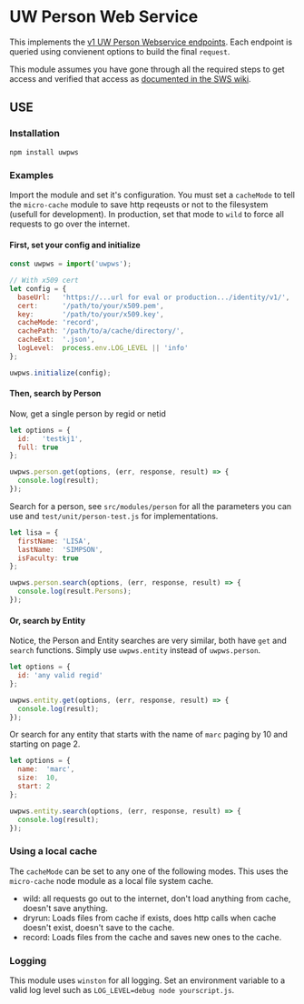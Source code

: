 # UW Person Web Service
This implements the [v1 UW Person Webservice endpoints](https://wiki.cac.washington.edu/display/pws/Person+Web+Service).  Each endpoint is queried using convienent options to build the final ``request``. 

This module assumes you have gone through all the required steps to get access and verified that access as [documented in the SWS wiki](https://wiki.cac.washington.edu/display/pws/Person+Web+Service).

## USE

### Installation

    npm install uwpws

### Examples

Import the module and set it's configuration.  You must set a ``cacheMode`` to tell the ``micro-cache`` module to save http reqeusts or not to the filesystem (usefull for development).  In production, set that mode to ``wild`` to force all requests to go over the internet.

#### First, set your config and initialize

```JavaScript
const uwpws = import('uwpws');

// With x509 cert
let config = {
  baseUrl:   'https://...url for eval or production.../identity/v1/',
  cert:      '/path/to/your/x509.pem',
  key:       '/path/to/your/x509.key',
  cacheMode: 'record',
  cachePath: '/path/to/a/cache/directory/',
  cacheExt:  '.json',
  logLevel:  process.env.LOG_LEVEL || 'info'
};

uwpws.initialize(config);
```

#### Then, search by Person

Now, get a single person by regid or netid

```JavaScript
let options = {
  id:   'testkj1',
  full: true
};

uwpws.person.get(options, (err, response, result) => {
  console.log(result);
});
```

Search for a person, see ``src/modules/person`` for all the parameters you can use and ``test/unit/person-test.js`` for implementations.

```JavaScript
let lisa = {
  firstName: 'LISA',
  lastName:  'SIMPSON',
  isFaculty: true
};

uwpws.person.search(options, (err, response, result) => {
  console.log(result.Persons);
});
```

#### Or, search by Entity
Notice, the Person and Entity searches are very similar, both have ``get`` and ``search`` functions.  Simply use ``uwpws.entity`` instead of ``uwpws.person``.

```JavaScript
let options = {
  id: 'any valid regid'
};

uwpws.entity.get(options, (err, response, result) => {
  console.log(result);
});
```

Or search for any entity that starts with the name of ``marc`` paging by 10 and starting on page 2.

```JavaScript
let options = {
  name:  'marc',
  size:  10,
  start: 2
};

uwpws.entity.search(options, (err, response, result) => {
  console.log(result);
});
```

### Using a local cache

The ``cacheMode`` can be set to any one of the following modes.  This uses the ``micro-cache`` node module as a local file system cache.  

- wild: all requests go out to the internet, don't load anything from cache, doesn't save anything.
- dryrun: Loads files from cache if exists, does http calls when cache doesn't exist, doesn't save to the cache.
- record: Loads files from the cache and saves new ones to the cache.

### Logging
This module uses ``winston`` for all logging.  Set an environment variable to a valid log level such as ``LOG_LEVEL=debug node yourscript.js``.

